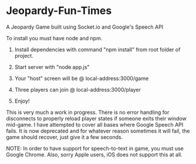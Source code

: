 # Jeopardy-Fun-Times
A Jeopardy Game built using Socket.io and Google's Speech API


To install you must have node and npm.

1) Install dependencies with command "npm install" from root folder of project.

2) Start server with "node app.js"

3) Your "host" screen will be @ local-address:3000/game

4) Three players can join @ local-address:3000/player

5) Enjoy!

This is very much a work in progress.  There is no error handling for disconnects to properly reload player states if someone exits their
window mid-game.  I have attempted to cover all bases where Google Speech API fails.  It is now deprecated and for whatever reason
sometimes it will fail, the game should recover, just give it a few seconds.


NOTE:  In order to have support for speech-to-text in game, you must use Google Chrome.  Also, sorry Apple users, iOS does not support this at all.

